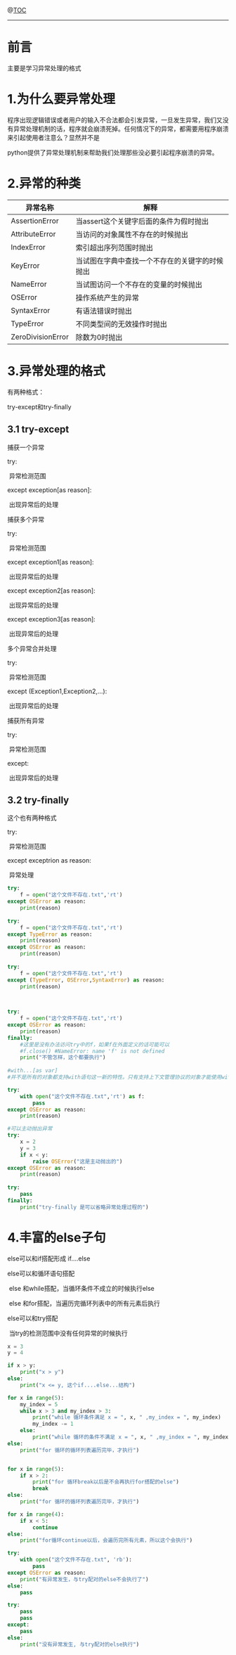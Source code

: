 @[TOC](文章目录)

---

# 前言

主要是学习异常处理的格式

# 1.为什么要异常处理

程序出现逻辑错误或者用户的输入不合法都会引发异常，一旦发生异常，我们又没有异常处理机制的话，程序就会崩溃死掉。任何情况下的异常，都需要用程序崩溃来引起使用者注意么？显然并不是

python提供了异常处理机制来帮助我们处理那些没必要引起程序崩溃的异常。

# 2.异常的种类

| 异常名称          | 解释                                           |
| ----------------- | ---------------------------------------------- |
| AssertionError    | 当assert这个关键字后面的条件为假时抛出         |
| AttributeError    | 当访问的对象属性不存在的时候抛出               |
| IndexError        | 索引超出序列范围时抛出                         |
| KeyError          | 当试图在字典中查找一个不存在的关键字的时候抛出 |
| NameError         | 当试图访问一个不存在的变量的时候抛出           |
| OSError           | 操作系统产生的异常                             |
| SyntaxError       | 有语法错误时抛出                               |
| TypeError         | 不同类型间的无效操作时抛出                     |
| ZeroDivisionError | 除数为0时抛出                                  |

# 3.异常处理的格式

有两种格式：

try-except和try-finally

## 3.1 try-except

捕获一个异常

try:

​	异常检测范围

except exception[as reason]:

​	出现异常后的处理

捕获多个异常

try:

​	异常检测范围

except exception1[as reason]:

​	出现异常后的处理

except exception2[as reason]:

​	出现异常后的处理

except exception3[as reason]:

​	出现异常后的处理

多个异常合并处理

try:

​	异常检测范围

except (Exception1,Exception2,...):

​	出现异常后的处理

捕获所有异常

try:

​	异常检测范围

except:

​	出现异常后的处理

## 3.2 try-finally

这个也有两种格式

try:

​	异常检测范围

except exceptrion as reason:

​	异常处理

```python
try:
    f = open("这个文件不存在.txt",'rt')
except OSError as reason:
    print(reason)
    
try:
    f = open("这个文件不存在.txt",'rt')
except TypeError as reason:
    print(reason)
except OSError as reason:
    print(reason)
    
try:
    f = open("这个文件不存在.txt",'rt')
except (TypeError, OSError,SyntaxError) as reason:
    print(reason)
    


try:
    f = open("这个文件不存在.txt",'rt')
except OSError as reason:
    print(reason)
finally:
    #这里是没有办法访问try中的f，如果f在外面定义的话可能可以
    #f.close() #NameError: name 'f' is not defined
    print("不管怎样，这个都要执行")
    
#with...[as var]
#并不是所有的对象都支持with语句这一新的特性。只有支持上下文管理协议的对象才能使用with语句。

try:
    with open("这个文件不存在.txt",'rt') as f:
        pass
except OSError as reason:
    print(reason)

#可以主动抛出异常
try:
    x = 2
    y = 3
    if x < y:
        raise OSError("这是主动抛出的")
except OSError as reason:
    print(reason)
    
try:
    pass
finally:
    print("try-finally 是可以省略异常处理过程的")
```

# 4.丰富的else子句

else可以和if搭配形成 if....else

else可以和循环语句搭配

​	else 和while搭配，当循环条件不成立的时候执行else

​	else 和for搭配，当遍历完循环列表中的所有元素后执行

else可以和try搭配

​	当try的检测范围中没有任何异常的时候执行

```python
x = 3
y = 4

if x > y:
    print("x > y")
else:
    print("x <= y, 这个if....else...结构")

for x in range(5):
    my_index = 5
    while x > 3 and my_index > 3:
        print("while 循环条件满足 x = ", x, " ,my_index = ", my_index)
        my_index -= 1
    else:
        print("while 循环的条件不满足 x = ", x, " ,my_index = ", my_index)
else:
    print("for 循环的循环列表遍历完毕，才执行")


for x in range(5):
    if x > 2:
        print("for 循环break以后是不会再执行for搭配的else")
        break
else:
    print("for 循环的循环列表遍历完毕，才执行")

for x in range(4):
    if x < 5:
        continue
else:
    print("for循环continue以后，会遍历完所有元素，所以这个会执行")

try:
    with open("这个文件不存在.txt", 'rb'):
        pass
except OSError as reason:
    print("有异常发生，与try配对的else不会执行了")
else:
    pass

try:
    pass
    pass
except:
    pass
else:
    print("没有异常发生, 与try配对的else执行")
```



​	